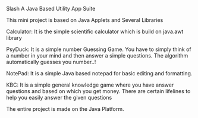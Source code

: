 Slash
A Java Based Utility App Suite

This mini project is based on Java Applets and Several Libraries

Calculator: It is the simple scientific calculator which is build on java.awt library

PsyDuck: It is a simple number Guessing Game. 
         You have to simply think of a number in your mind and then answer a simple questions.
         The algorithm automatically guesses you number..!

NotePad: It is a simple Java based notepad for basic editing and formatting.

KBC: It is a simple general knowledge game where you have answer questions and based on which you get money.
     There are certain lifelines to help you easily answer the given questions
     
The entire project is made on the Java Platform.
